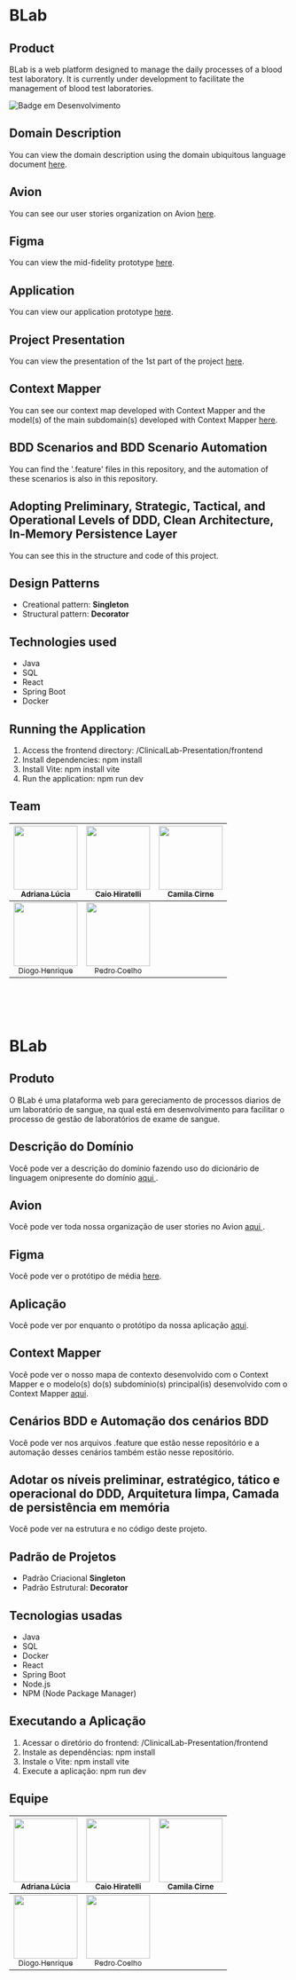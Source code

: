 
# BLab

## Product
BLab is a web platform designed to manage the daily processes of a blood test laboratory. It is currently under development to facilitate the management of blood test laboratories.

![Badge em Desenvolvimento](http://img.shields.io/static/v1?label=STATUS&message=CONCLUÍDO&color=GREEN&style=for-the-badge)

## Domain Description

<p>You can view the domain description using the domain ubiquitous language document  <a href="https://docs.google.com/document/d/1DZ_5M0e5dnlBABqFou3MBMePG59BQ2IYpBedNu41YqE/view?usp=sharing">here</a>.</p>

## Avion
<p>You can see our user stories organization on Avion <a href="https://rvssaulo.avion.io/share/baeKBCqo5xieSDrnX">here</a>.</p>

## Figma
<p>You can view the mid-fidelity prototype <a href="https://www.figma.com/design/UtY0PrtheYUmGJx37DKvXu/Laborat%C3%B3rio-de-Exame-de-Sangue?node-id=0-1&t=Cl8AgbZwdAmzWVfd-1">here</a>.</p>

## Application

<p>You can view our application prototype <a href="https://www.figma.com/proto/UtY0PrtheYUmGJx37DKvXu/Laborat%C3%B3rio-de-Exame-de-Sangue?node-id=4-191&starting-point-node-id=4%3A191&t=wqQetzHHhzoKLYZB-1">here</a>.</p>

## Project Presentation
<p>You can view the presentation of the 1st part of the project <a href="https://www.canva.com/design/DAGSVXEyt9E/qjbEqTZ6oocjRa-9ym4Asg/edit?utm_content=DAGSVXEyt9E&utm_campaign=designshare&utm_medium=link2&utm_source=sharebutton">here</a>.</p>

## Context Mapper
<p>You can see our context map developed with Context Mapper and the model(s) of the main subdomain(s) developed with Context Mapper <a href="https://www.canva.com/design/DAGR_ptML6s/mm5yrs5goD87oa71PJSgfQ/edit?utm_content=DAGR_ptML6s&utm_campaign=designshare&utm_medium=link2&utm_source=sharebutton">here</a>.</p>

## BDD Scenarios and BDD Scenario Automation
<p>You can find the '.feature' files in this repository, and the automation of these scenarios is also in this repository.</p>

## Adopting Preliminary, Strategic, Tactical, and Operational Levels of DDD, Clean Architecture, In-Memory Persistence Layer
<p>You can see this in the structure and code of this project.</p>

## Design Patterns
* Creational pattern: <b>Singleton</b>
* Structural pattern: <b>Decorator</b>

## Technologies used
* Java
* SQL
* React
* Spring Boot
* Docker

## Running the Application
1. Access the frontend directory: /ClinicalLab-Presentation/frontend
2. Install dependencies: npm install
3. Install Vite: npm install vite
4. Run the application: npm run dev

## Team
| [<img loading="lazy" src="https://avatars.githubusercontent.com/u/108764670?v=4" width=115><br><sub>Adriana Lúcia</sub>](https://github.com/Dricalucia) |  [<img loading="lazy" src="https://avatars.githubusercontent.com/u/106926790?v=4" width=115><br><sub>Caio Hiratelli</sub>](https://github.com/Kal-0)  |  [<img loading="lazy" src="https://avatars.githubusercontent.com/u/28824856?v=4" width=115><br><sub>Camila Cirne</sub>](https://github.com/camilacirne) |  
| :---: | :---: | :---: |
| [<img loading="lazy" src="https://avatars.githubusercontent.com/u/116087739?v=4" width=115><br><sub>Diogo Henrique</sub>](https://github.com/DiogoHMC) | [<img loading="lazy" src="https://avatars.githubusercontent.com/u/111138996?v=4" width=115><br><sub>Pedro Coelho</sub>](https://github.com/pedro-coelho-dr)  |   |  

</br>
</br>
</br>


# BLab

## Produto
O BLab é uma plataforma web para gereciamento de processos diarios de um laboratório de sangue, na qual está em desenvolvimento para facilitar o processo de gestão de laboratórios de exame de sangue.

## Descrição do Domínio
<p> Você pode ver a descrição do domínio fazendo uso do dicionário de linguagem onipresente do domínio <a href= "https://docs.google.com/document/d/1DZ_5M0e5dnlBABqFou3MBMePG59BQ2IYpBedNu41YqE/view?usp=sharing"> aqui </a>. </p>

## Avion
<p>Você pode ver toda nossa organização de user stories no Avion <a href= "https://rvssaulo.avion.io/share/baeKBCqo5xieSDrnX" > aqui </a>. </p>
	
## Figma
<p>Você pode ver o protótipo de média <a href="https://www.figma.com/design/UtY0PrtheYUmGJx37DKvXu/Laborat%C3%B3rio-de-Exame-de-Sangue?node-id=0-1&t=Cl8AgbZwdAmzWVfd-1">here</a>.</p>

## Aplicação  
<p>Você pode ver por enquanto o protótipo da nossa aplicação <a href= "https://www.figma.com/proto/UtY0PrtheYUmGJx37DKvXu/Laborat%C3%B3rio-de-Exame-de-Sangue?node-id=4-191&starting-point-node-id=4%3A191&t=wqQetzHHhzoKLYZB-1">aqui</a>.</p>

## Context Mapper 
<p> Você pode ver o nosso mapa de contexto desenvolvido com o Context Mapper e o modelo(s) do(s) subdomínio(s) principal(is) desenvolvido com o Context Mapper <a href="https://www.canva.com/design/DAGR_ptML6s/mm5yrs5goD87oa71PJSgfQ/edit?utm_content=DAGR_ptML6s&utm_campaign=designshare&utm_medium=link2&utm_source=sharebutton" > aqui</a>. </p>

## Cenários BDD e Automação dos cenários BDD
<p> Você pode ver nos arquivos .feature que estão nesse repositório e a automação desses cenários também estão nesse repositório. </p>

## Adotar os níveis preliminar, estratégico, tático e operacional do DDD, Arquitetura limpa, Camada de persistência em memória
<p> Você pode ver na estrutura e no código deste projeto. </p>

## Padrão de Projetos
* Padrão Criacional <b>Singleton</b>
* Padrão Estrutural: <b>Decorator</b>

## Tecnologias usadas
* Java
* SQL
* Docker
* React
* Spring Boot
* Node.js
* NPM (Node Package Manager)

## Executando a Aplicação
1. Acessar o diretório do frontend: /ClinicalLab-Presentation/frontend
2. Instale as dependências: npm install
3. Instale o Vite: npm install vite
4. Execute a aplicação: npm run dev

## Equipe
| [<img loading="lazy" src="https://avatars.githubusercontent.com/u/108764670?v=4" width=115><br><sub>Adriana Lúcia</sub>](https://github.com/Dricalucia) |  [<img loading="lazy" src="https://avatars.githubusercontent.com/u/106926790?v=4" width=115><br><sub>Caio Hiratelli</sub>](https://github.com/Kal-0)  |  [<img loading="lazy" src="https://avatars.githubusercontent.com/u/28824856?v=4" width=115><br><sub>Camila Cirne</sub>](https://github.com/camilacirne) |  
| :---: | :---: | :---: |
| [<img loading="lazy" src="https://avatars.githubusercontent.com/u/116087739?v=4" width=115><br><sub>Diogo Henrique</sub>](https://github.com/DiogoHMC) | [<img loading="lazy" src="https://avatars.githubusercontent.com/u/111138996?v=4" width=115><br><sub>Pedro Coelho</sub>](https://github.com/pedro-coelho-dr)  |   |  
